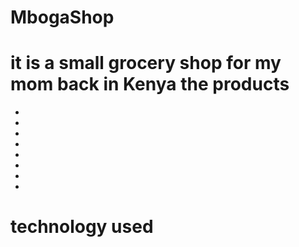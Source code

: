 # MbogaShop
it is a small grocery shop for my mom back in Kenya
the products
===========
-
-
-
-
-
-
-
-

technology used
===============
